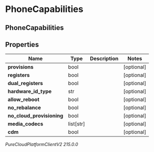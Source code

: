 # PhoneCapabilities

## PhoneCapabilities

## Properties

|Name | Type | Description | Notes|
|------------ | ------------- | ------------- | -------------|
| **provisions** | bool |  | [optional] |
| **registers** | bool |  | [optional] |
| **dual_registers** | bool |  | [optional] |
| **hardware_id_type** | str |  | [optional] |
| **allow_reboot** | bool |  | [optional] |
| **no_rebalance** | bool |  | [optional] |
| **no_cloud_provisioning** | bool |  | [optional] |
| **media_codecs** | list[str] |  | [optional] |
| **cdm** | bool |  | [optional] |



_PureCloudPlatformClientV2 215.0.0_
